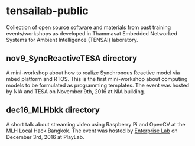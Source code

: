 # tensailab-public
Collection of open source software and materials from past training events/workshops as developed in Thammasat Embedded Networked Systems for Ambient Intelligence (TENSAI) laboratory.

## nov9_SyncReactiveTESA directory
A mini-workshop about how to realize Synchronous Reactive model via mbed platform and RTOS. This is the first mini-workshop about computing models to be formulated as programming templates. The event was hosted by NIA and TESA on November 9th, 2016 at NIA building.

## dec16_MLHbkk directory
A short talk about streaming video using Raspberry Pi and OpenCV at the MLH Local Hack Bangkok. The event was hosted by [Enterprise Lab](http://www.enterpriselab.co/) on December 3rd, 2016 at PlayLab.